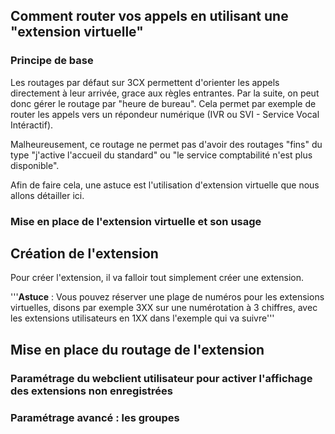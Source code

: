 ## Comment router vos appels en utilisant une "extension virtuelle"

### Principe de base

Les routages par défaut sur 3CX permettent d'orienter les appels directement à leur arrivée, grace aux règles entrantes. Par la suite, on peut donc gérer le routage par "heure de bureau". Cela permet par exemple de router les appels vers un répondeur numérique (IVR ou SVI - Service Vocal Intéractif).

Malheureusement, ce routage ne permet pas d'avoir des routages "fins" du type "j'active l'accueil du standard" ou "le service comptabilité n'est plus disponible".

Afin de faire cela, une astuce est l'utilisation d'extension virtuelle que nous allons détailler ici.

### Mise en place de l'extension virtuelle et son usage

## Création de l'extension

Pour créer l'extension, il va falloir tout simplement créer une extension.

'''**Astuce** : Vous pouvez réserver une plage de numéros pour les extensions virtuelles, disons par exemple 3XX sur une numérotation à 3 chiffres, avec les extensions utilisateurs en 1XX dans l'exemple qui va suivre'''

## Mise en place du routage de l'extension

### Paramétrage du webclient utilisateur pour activer l'affichage des extensions non enregistrées

### Paramétrage avancé : les groupes
